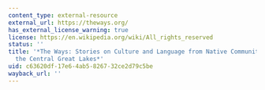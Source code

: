 ```yaml
---
content_type: external-resource
external_url: https://theways.org/
has_external_license_warning: true
license: https://en.wikipedia.org/wiki/All_rights_reserved
status: ''
title: '*The Ways: Stories on Culture and Language from Native Communities Around
  the Central Great Lakes*'
uid: c63620df-17e6-4ab5-8267-32ce2d79c5be
wayback_url: ''
---
```


